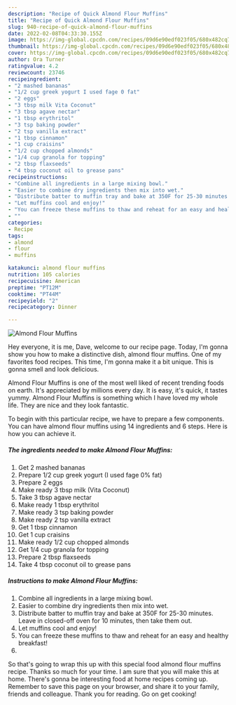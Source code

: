 ```yaml
---
description: "Recipe of Quick Almond Flour Muffins"
title: "Recipe of Quick Almond Flour Muffins"
slug: 940-recipe-of-quick-almond-flour-muffins
date: 2022-02-08T04:33:30.155Z
image: https://img-global.cpcdn.com/recipes/09d6e90edf023f05/680x482cq70/almond-flour-muffins-recipe-main-photo.jpg
thumbnail: https://img-global.cpcdn.com/recipes/09d6e90edf023f05/680x482cq70/almond-flour-muffins-recipe-main-photo.jpg
cover: https://img-global.cpcdn.com/recipes/09d6e90edf023f05/680x482cq70/almond-flour-muffins-recipe-main-photo.jpg
author: Ora Turner
ratingvalue: 4.2
reviewcount: 23746
recipeingredient:
- "2 mashed bananas"
- "1/2 cup greek yogurt I used fage 0 fat"
- "2 eggs"
- "3 tbsp milk Vita Coconut"
- "3 tbsp agave nectar"
- "1 tbsp erythritol"
- "3 tsp baking powder"
- "2 tsp vanilla extract"
- "1 tbsp cinnamon"
- "1 cup craisins"
- "1/2 cup chopped almonds"
- "1/4 cup granola for topping"
- "2 tbsp flaxseeds"
- "4 tbsp coconut oil to grease pans"
recipeinstructions:
- "Combine all ingredients in a large mixing bowl."
- "Easier to combine dry ingredients then mix into wet."
- "Distribute batter to muffin tray and bake at 350F for 25-30 minutes. Leave in closed-off oven for 10 minutes, then take them out."
- "Let muffins cool and enjoy!"
- "You can freeze these muffins to thaw and reheat for an easy and healthy breakfast!"
- ""
categories:
- Recipe
tags:
- almond
- flour
- muffins

katakunci: almond flour muffins 
nutrition: 105 calories
recipecuisine: American
preptime: "PT12M"
cooktime: "PT44M"
recipeyield: "2"
recipecategory: Dinner

---
```



![Almond Flour Muffins](https://img-global.cpcdn.com/recipes/09d6e90edf023f05/680x482cq70/almond-flour-muffins-recipe-main-photo.jpg)

Hey everyone, it is me, Dave, welcome to our recipe page. Today, I'm gonna show you how to make a distinctive dish, almond flour muffins. One of my favorites food recipes. This time, I'm gonna make it a bit unique. This is gonna smell and look delicious.

Almond Flour Muffins is one of the most well liked of recent trending foods on earth. It's appreciated by millions every day. It is easy, it's quick, it tastes yummy. Almond Flour Muffins is something which I have loved my whole life. They are nice and they look fantastic.




To begin with this particular recipe, we have to prepare a few components. You can have almond flour muffins using 14 ingredients and 6 steps. Here is how you can achieve it.

<!--inarticleads1-->

##### The ingredients needed to make Almond Flour Muffins:

1. Get 2 mashed bananas
1. Prepare 1/2 cup greek yogurt (I used fage 0% fat)
1. Prepare 2 eggs
1. Make ready 3 tbsp milk (Vita Coconut)
1. Take 3 tbsp agave nectar
1. Make ready 1 tbsp erythritol
1. Make ready 3 tsp baking powder
1. Make ready 2 tsp vanilla extract
1. Get 1 tbsp cinnamon
1. Get 1 cup craisins
1. Make ready 1/2 cup chopped almonds
1. Get 1/4 cup granola for topping
1. Prepare 2 tbsp flaxseeds
1. Take 4 tbsp coconut oil to grease pans




<!--inarticleads2-->

##### Instructions to make Almond Flour Muffins:

1. Combine all ingredients in a large mixing bowl.
1. Easier to combine dry ingredients then mix into wet.
1. Distribute batter to muffin tray and bake at 350F for 25-30 minutes. Leave in closed-off oven for 10 minutes, then take them out.
1. Let muffins cool and enjoy!
1. You can freeze these muffins to thaw and reheat for an easy and healthy breakfast!
1. 




So that's going to wrap this up with this special food almond flour muffins recipe. Thanks so much for your time. I am sure that you will make this at home. There's gonna be interesting food at home recipes coming up. Remember to save this page on your browser, and share it to your family, friends and colleague. Thank you for reading. Go on get cooking!
